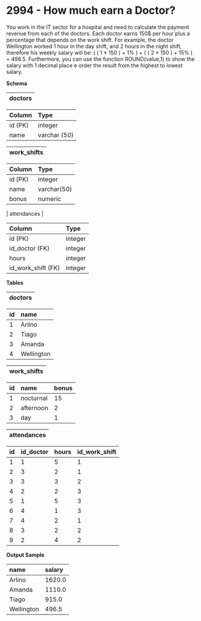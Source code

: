 # 2994 - How much earn a Doctor?

You work in the IT sector for a hospital and need to calculate the payment revenue from each of the doctors. Each doctor earns 150$ per hour plus a percentage that depends on the work shift. For example, the doctor Wellington worked 1 hour in the day shift, and 2 hours in the night shift, therefore his weekly salary will be: ( ( 1 * 150 ) + 1% ) + ( ( 2 * 150 ) + 15% ) = 496.5. Furthermore, you can use the function ROUND(value,1) to show the salary with 1 decimal place e order the result from the highest to lowest salary.

**Schema**

| doctors |
|:-------:|

| Column	| Type         |
|:----------|:-------------|
| id (PK)	| integer      |
| name	    | varchar (50) |

| work_shifts |
|:-----------:|

| Column	| Type        |
|:----------|:------------|
| id (PK)	| integer     |
| name	    | varchar(50) |
| bonus	    | numeric     |

| attendances |

| Column	            | Type    |
|:----------------------|:--------|
| id (PK)	            | integer |
| id_doctor (FK)	    | integer |
| hours	                | integer |
| id_work_shift (FK)	| integer |

**Tables**

| doctors |
|:-------:|

| id | name       |
|:---|:-----------|
| 1	 | Arlino     |
| 2	 | Tiago      |
| 3	 | Amanda     |
| 4	 | Wellington |

| work_shifts |
|:-----------:|

| id | name	        | bonus |
|:---|:-------------|:------|
| 1	 | nocturnal	| 15    |
| 2	 | afternoon	| 2     |
| 3	 | day	        | 1     |

| attendances |
|:-----------:|

| id | id_doctor | hours   | id_work_shift |
|:---|:----------|:--------|:--------------|
| 1	 | 1	     | 5	   | 1             |
| 2	 | 3	     | 2	   | 1             |
| 3	 | 3	     | 3	   | 2             |
| 4	 | 2	     | 2	   | 3             |
| 5	 | 1	     | 5	   | 3             |
| 6	 | 4	     | 1	   | 3             |
| 7	 | 4	     | 2	   | 1             |
| 8	 | 3	     | 2	   | 2             |
| 9	 | 2	     | 4	   | 2             |

**Output Sample**

| name	        | salary  |
|:--------------|:--------|
| Arlino	    | 1620.0  |
| Amanda	    | 1110.0  |
| Tiago	        | 915.0   |
| Wellington	| 496.5   |